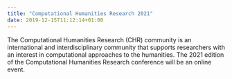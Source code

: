 ```yaml
---
title: "Computational Humanities Research 2021"
date: 2019-12-15T11:12:14+01:00
---
```


The Computational Humanities Research (CHR) community is an international and
interdisciplinary community that supports researchers with an interest in computational
approaches to the humanities. The 2021 edition of the Computational Humanities Research
conference will be an online event.
